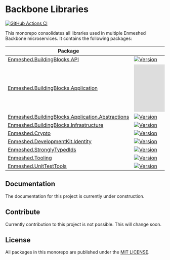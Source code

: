 # Backbone Libraries

[![GitHub Actions CI](https://github.com/nmshd/bkb-libraries/workflows/Publish/badge.svg)](https://github.com/nmshd/bkb-libraries/actions?query=workflow%3Apublish)

This monorepo consolidates all libraries used in multiple Enmeshed Backbone microservices. It contains the following packages:

| Package                                                                                              | Version                                                                                                                                                                     |
| ---------------------------------------------------------------------------------------------------- | --------------------------------------------------------------------------------------------------------------------------------------------------------------------------- |
| [Enmeshed.BuildingBlocks.API](Enmeshed.BuildingBlocks.API)                                           | [![Version](https://badgen.net/nuget/v/Enmeshed.BuildingBlocks.API)](https://www.nuget.org/packages/Enmeshed.BuildingBlocks.API/)                                           |
| [Enmeshed.BuildingBlocks.Application](Enmeshed.BuildingBlocks.Application)                           | [![Version](https://badgen.net/nuget/v/Enmeshed.BuildingBlocks.Application)](https://www.nuget.org/packages/Enmeshed.BuildingBlocks.Application/)                           |
| [Enmeshed.BuildingBlocks.Application.Abstractions](Enmeshed.BuildingBlocks.Application.Abstractions) | [![Version](https://badgen.net/nuget/v/Enmeshed.BuildingBlocks.Application.Abstractions)](https://www.nuget.org/packages/Enmeshed.BuildingBlocks.Application.Abstractions/) |
| [Enmeshed.BuildingBlocks.Infrastructure](Enmeshed.BuildingBlocks.Infrastructure)                     | [![Version](https://badgen.net/nuget/v/Enmeshed.BuildingBlocks.Infrastructure)](https://www.nuget.org/packages/Enmeshed.BuildingBlocks.Infrastructure/)                     |
| [Enmeshed.Crypto](Enmeshed.Crypto)                                                                   | [![Version](https://badgen.net/nuget/v/Enmeshed.Crypto)](https://www.nuget.org/packages/Enmeshed.Crypto/)                                                                   |
| [Enmeshed.DevelopmentKit.Identity](Enmeshed.DevelopmentKit.Identity)                                 | [![Version](https://badgen.net/nuget/v/Enmeshed.DevelopmentKit.Identity)](https://www.nuget.org/packages/Enmeshed.DevelopmentKit.Identity/)                                 |
| [Enmeshed.StronglyTypedIds](Enmeshed.StronglyTypedIds)                                               | [![Version](https://badgen.net/nuget/v/Enmeshed.StronglyTypedIds)](https://www.nuget.org/packages/Enmeshed.StronglyTypedIds/)                                               |
| [Enmeshed.Tooling](Enmeshed.Tooling)                                                                 | [![Version](https://badgen.net/nuget/v/Enmeshed.Tooling)](https://www.nuget.org/packages/Enmeshed.Tooling/)                                                                 |
| [Enmeshed.UnitTestTools](Enmeshed.UnitTestTools)                                                     | [![Version](https://badgen.net/nuget/v/Enmeshed.UnitTestTools)](https://www.nuget.org/packages/Enmeshed.UnitTestTools/)                                                     |

## Documentation

The documentation for this project is currently under construction.

## Contribute

Currently contribution to this project is not possible. This will change soon.

## License

All packages in this monorepo are published under the [MIT LICENSE](LICENSE).
